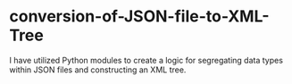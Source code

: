 # conversion-of-JSON-file-to-XML-Tree
I have utilized Python modules to create a logic for segregating data types within JSON files and constructing an XML tree.

